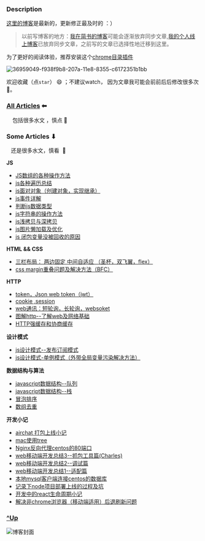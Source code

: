 
### Description

[这里的博客](https://github.com/hxvin/blog/issues)是最新的，更新修正最及时的 ：）

> 以前写博客的地方：[我在简书的博客](https://www.jianshu.com/u/64d96b36bbc5)可能会逐渐放弃同步文章,[我的个人线上博客](http://www.hxvin.me)已放弃同步文章，之前写的文章已选择性地迁移到这里。


为了更好的阅读体验，推荐安装这个[chrome目录插件](https://chrome.google.com/webstore/detail/smart-toc/lifgeihcfpkmmlfjbailfpfhbahhibba)

![36959049-f938f9b8-207a-11e8-8355-c6172351b1bb](https://user-images.githubusercontent.com/24861316/36959109-451245c4-207b-11e8-8e0b-57a7b6edf70e.png)


欢迎收藏（点`star`） 😄 ；不建议watch， 因为文章我可能会前前后后修改很多次 🤣。


### [All Articles](https://github.com/hxvin/blog/issues) ⬅︎
    
    包括很多水文 ，慎点  🤣
 
###  Some Articles ⬇︎

    还是很多水文，慎看  🤣

<b>JS</b>

- [JS数组的各种操作方法](https://github.com/hxvin/blog/issues/14)
- [js各种遍历总结](https://github.com/hxvin/blog/issues/13)
- [js面对对象（创建对象，实现继承）](https://github.com/hxvin/blog/issues/31)
- [js事件详解](https://github.com/hxvin/blog/issues/30)
- [判断js数据类型 ](https://github.com/hxvin/blog/issues/25)
- [js字符串的操作方法](https://github.com/hxvin/blog/issues/12)
- [js浅拷贝与深拷贝](https://github.com/hxvin/blog/issues/18)
- [js图片懒加载及优化](https://github.com/hxvin/blog/issues/4)
- [js 闭包变量没被回收的原因 ](https://github.com/hxvin/blog/issues/39)

<b>HTML && CSS</b>

- [三栏布局： 两边固定 中间自适应 （圣杯，双飞翼，flex）](https://github.com/hxvin/blog/issues/29)
- [css margin重叠问题及解决方法（BFC） ](https://github.com/hxvin/blog/issues/40)

<b>HTTP</b>

- [token，Json web token（jwt）](https://github.com/hxvin/blog/issues/24)
- [cookie ,session ](https://github.com/hxvin/blog/issues/23)
- [web通讯：短轮询，长轮询，websoket](https://github.com/hxvin/blog/issues/33)
- [图解http--了解web及网络基础](https://github.com/hxvin/blog/issues/17)
- [HTTP强缓存和协商缓存](https://github.com/hxvin/blog/issues/32)

<b>设计模式</b>

- [js设计模式--发布订阅模式](https://github.com/hxvin/blog/issues/34)
- [js设计模式-单例模式（外带全局变量污染解决方法）](https://github.com/hxvin/blog/issues/26)

<b>数据结构与算法</b>

- [javascript数据结构--队列](https://github.com/hxvin/blog/issues/16)
- [javascript数据结构--栈](https://github.com/hxvin/blog/issues/15)
- [冒泡排序](https://github.com/hxvin/blog/issues/20)
- [数组去重](https://github.com/hxvin/blog/issues/19)

<b>开发小记</b>

- [airchat 打包上线小记 ](https://github.com/hxvin/blog/issues/28)
- [mac使用tree](https://github.com/hxvin/blog/issues/21)
- [Nginx反向代理centos的80端口](https://github.com/hxvin/blog/issues/11)
- [web移动端开发总结3--抓包工具篇(Charles)](https://github.com/hxvin/blog/issues/10)
- [web移动端开发总结2--调试篇](https://github.com/hxvin/blog/issues/9)
- [web移动端开发总结1--适配篇](https://github.com/hxvin/blog/issues/8)
- [本地mysql客户端连接centos的数据库](https://github.com/hxvin/blog/issues/7)
- [记录下node项目部署上线的过程及坑](https://github.com/hxvin/blog/issues/6)
- [开发中的react生命周期小记](https://github.com/hxvin/blog/issues/1)
- [解决非chrome浏览器（移动端适用）后退刷新问题](https://github.com/hxvin/blog/issues/2)

### [^Up](#top)


![博客封面](https://github.com/hxvin/blog/blob/master/image/23211103_1373530984051.jpg?raw=true)


